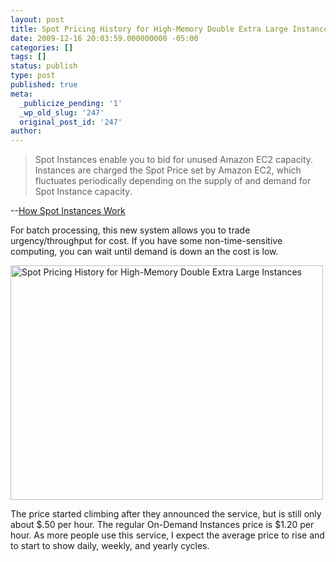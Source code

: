 ```yaml
---
layout: post
title: Spot Pricing History for High-Memory Double Extra Large Instances
date: 2009-12-16 20:03:59.000000000 -05:00
categories: []
tags: []
status: publish
type: post
published: true
meta:
  _publicize_pending: '1'
  _wp_old_slug: '247'
  original_post_id: '247'
author: 
---
```

<blockquote>Spot Instances enable you to bid for unused Amazon EC2 capacity. Instances are charged the Spot Price set by Amazon EC2, which fluctuates periodically depending on the supply of and demand for Spot Instance capacity. </blockquote>
--<a href="http://aws.amazon.com/ec2/spot-instances/" rel="nofollow">How Spot Instances Work</a>

For batch processing, this new system allows you to trade urgency/throughput for cost.  If you have some non-time-sensitive computing, you can wait until demand is down an the cost is low.

<a href="http://www.flickr.com/photos/matthewsim/4191079062/" title="Spot Pricing History for High-Memory Double Extra Large Instances by Matthew Simoneau, on Flickr"><img src="http://farm3.static.flickr.com/2587/4191079062_b3f386b707.jpg" width="500" height="375" alt="Spot Pricing History for High-Memory Double Extra Large Instances" /></a>

The price started climbing after they announced the service, but is still only about $.50 per hour.  The regular On-Demand Instances price is $1.20 per hour. As more people use this service, I expect the average price to rise and to start to show daily, weekly, and yearly cycles.
